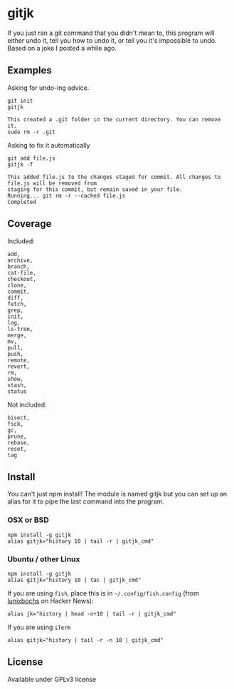 # gitjk

If you just ran a git command that you didn't mean to, this program will either undo it,
tell you how to undo it, or tell you it's impossible to undo. Based on a joke I posted a while ago.

## Examples

Asking for undo-ing advice.

    git init
    gitjk

    This created a .git folder in the current directory. You can remove it.
    sudo rm -r .git

Asking to fix it automatically

    git add file.js
    gitjk -f

    This added file.js to the changes staged for commit. All changes to file.js will be removed from
    staging for this commit, but remain saved in your file.
    Running... git rm -r --cached file.js
    Completed

## Coverage
Included:

    add,
    archive,
    branch,
    cat-file,
    checkout,
    clone,
    commit,
    diff,
    fetch,
    grep,
    init,
    log,
    ls-tree,
    merge,
    mv,
    pull,
    push,
    remote,
    revert,
    rm,
    show,
    stash,
    status

Not included:

    bisect,
    fsck,
    gc,
    prune,
    rebase,
    reset,
    tag

## Install

You can't just npm install! The module is named gitjk but you can set up an alias for it to pipe the
last command into the program.

### OSX or BSD

    npm install -g gitjk
    alias gitjk="history 10 | tail -r | gitjk_cmd"

### Ubuntu / other Linux

    npm install -g gitjk
    alias gitjk="history 10 | tac | gitjk_cmd"

If you are using `fish`, place this is in `~/.config/fish.config` (from [lunixbochs](https://news.ycombinator.com/user?id=lunixbochs) on Hacker News):
    
    alias jk="history | head -n+10 | tail -r | gitjk_cmd"

If you are using `iTerm`

    alias gitjk="history | tail -r -n 10 | gitjk_cmd"

## License

Available under GPLv3 license

